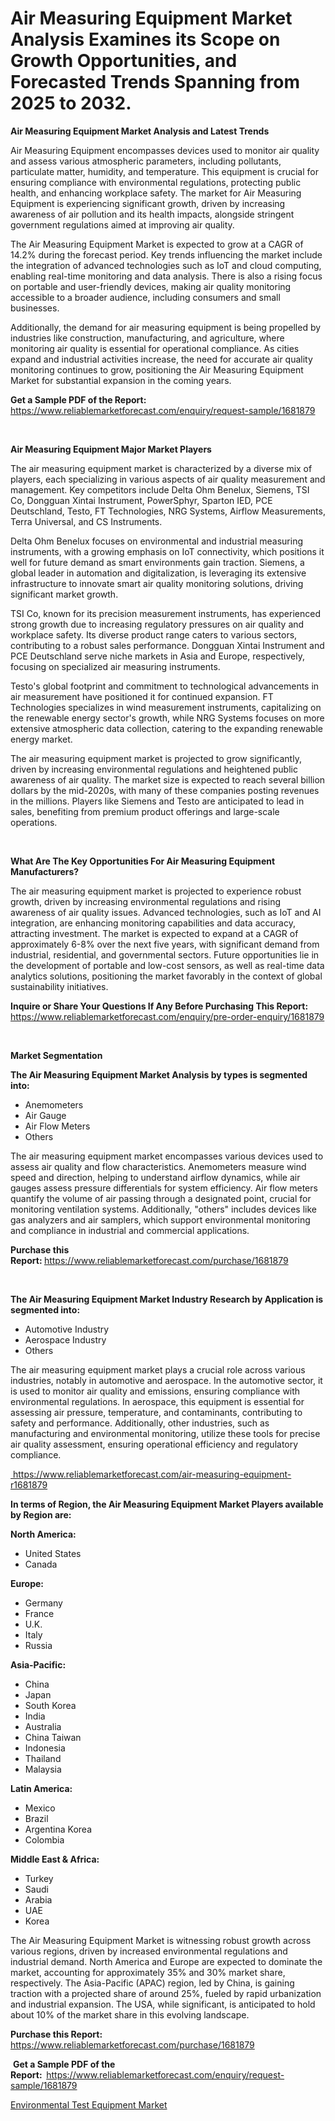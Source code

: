 <p><h1>Air Measuring Equipment Market Analysis Examines its Scope on Growth Opportunities, and Forecasted Trends Spanning from 2025 to 2032.</h1></p><p><strong>Air Measuring Equipment Market Analysis and Latest Trends</strong></p>
<p><p>Air Measuring Equipment encompasses devices used to monitor air quality and assess various atmospheric parameters, including pollutants, particulate matter, humidity, and temperature. This equipment is crucial for ensuring compliance with environmental regulations, protecting public health, and enhancing workplace safety. The market for Air Measuring Equipment is experiencing significant growth, driven by increasing awareness of air pollution and its health impacts, alongside stringent government regulations aimed at improving air quality.</p><p>The Air Measuring Equipment Market is expected to grow at a CAGR of 14.2% during the forecast period. Key trends influencing the market include the integration of advanced technologies such as IoT and cloud computing, enabling real-time monitoring and data analysis. There is also a rising focus on portable and user-friendly devices, making air quality monitoring accessible to a broader audience, including consumers and small businesses.</p><p>Additionally, the demand for air measuring equipment is being propelled by industries like construction, manufacturing, and agriculture, where monitoring air quality is essential for operational compliance. As cities expand and industrial activities increase, the need for accurate air quality monitoring continues to grow, positioning the Air Measuring Equipment Market for substantial expansion in the coming years.</p></p>
<p><strong>Get a Sample PDF of the Report:&nbsp;</strong> <a href="https://www.reliablemarketforecast.com/enquiry/request-sample/1681879?utm_campaign=1899&utm_medium=2&utm_source=Github&utm_content=ia&utm_term=18022025&utm_id=air-measuring-equipment">https://www.reliablemarketforecast.com/enquiry/request-sample/1681879</a></p>
<p>&nbsp;</p>
<p><strong>Air Measuring Equipment Major Market Players</strong></p>
<p><p>The air measuring equipment market is characterized by a diverse mix of players, each specializing in various aspects of air quality measurement and management. Key competitors include Delta Ohm Benelux, Siemens, TSI Co, Dongguan Xintai Instrument, PowerSphyr, Sparton IED, PCE Deutschland, Testo, FT Technologies, NRG Systems, Airflow Measurements, Terra Universal, and CS Instruments.</p><p>Delta Ohm Benelux focuses on environmental and industrial measuring instruments, with a growing emphasis on IoT connectivity, which positions it well for future demand as smart environments gain traction. Siemens, a global leader in automation and digitalization, is leveraging its extensive infrastructure to innovate smart air quality monitoring solutions, driving significant market growth.</p><p>TSI Co, known for its precision measurement instruments, has experienced strong growth due to increasing regulatory pressures on air quality and workplace safety. Its diverse product range caters to various sectors, contributing to a robust sales performance. Dongguan Xintai Instrument and PCE Deutschland serve niche markets in Asia and Europe, respectively, focusing on specialized air measuring instruments.</p><p>Testo's global footprint and commitment to technological advancements in air measurement have positioned it for continued expansion. FT Technologies specializes in wind measurement instruments, capitalizing on the renewable energy sector's growth, while NRG Systems focuses on more extensive atmospheric data collection, catering to the expanding renewable energy market.</p><p>The air measuring equipment market is projected to grow significantly, driven by increasing environmental regulations and heightened public awareness of air quality. The market size is expected to reach several billion dollars by the mid-2020s, with many of these companies posting revenues in the millions. Players like Siemens and Testo are anticipated to lead in sales, benefiting from premium product offerings and large-scale operations.</p></p>
<p>&nbsp;</p>
<p><strong>What Are The Key Opportunities For Air Measuring Equipment Manufacturers?</strong></p>
<p><p>The air measuring equipment market is projected to experience robust growth, driven by increasing environmental regulations and rising awareness of air quality issues. Advanced technologies, such as IoT and AI integration, are enhancing monitoring capabilities and data accuracy, attracting investment. The market is expected to expand at a CAGR of approximately 6-8% over the next five years, with significant demand from industrial, residential, and governmental sectors. Future opportunities lie in the development of portable and low-cost sensors, as well as real-time data analytics solutions, positioning the market favorably in the context of global sustainability initiatives.</p></p>
<p><strong>Inquire or Share Your Questions If Any Before Purchasing This Report:</strong> <a href="https://www.reliablemarketforecast.com/enquiry/pre-order-enquiry/1681879?utm_campaign=1899&utm_medium=2&utm_source=Github&utm_content=ia&utm_term=18022025&utm_id=air-measuring-equipment">https://www.reliablemarketforecast.com/enquiry/pre-order-enquiry/1681879</a></p>
<p>&nbsp;</p>
<p><strong>Market Segmentation</strong></p>
<p><strong>The Air Measuring Equipment Market Analysis by types is segmented into:</strong></p>
<p><ul><li>Anemometers</li><li>Air Gauge</li><li>Air Flow Meters</li><li>Others</li></ul></p>
<p><p>The air measuring equipment market encompasses various devices used to assess air quality and flow characteristics. Anemometers measure wind speed and direction, helping to understand airflow dynamics, while air gauges assess pressure differentials for system efficiency. Air flow meters quantify the volume of air passing through a designated point, crucial for monitoring ventilation systems. Additionally, "others" includes devices like gas analyzers and air samplers, which support environmental monitoring and compliance in industrial and commercial applications.</p></p>
<p><strong>Purchase this Report:&nbsp;</strong><a href="https://www.reliablemarketforecast.com/purchase/1681879?utm_campaign=1899&utm_medium=2&utm_source=Github&utm_content=ia&utm_term=18022025&utm_id=air-measuring-equipment">https://www.reliablemarketforecast.com/purchase/1681879</a></p>
<p>&nbsp;</p>
<p><strong>The Air Measuring Equipment Market Industry Research by Application is segmented into:</strong></p>
<p><ul><li>Automotive Industry</li><li>Aerospace Industry</li><li>Others</li></ul></p>
<p><p>The air measuring equipment market plays a crucial role across various industries, notably in automotive and aerospace. In the automotive sector, it is used to monitor air quality and emissions, ensuring compliance with environmental regulations. In aerospace, this equipment is essential for assessing air pressure, temperature, and contaminants, contributing to safety and performance. Additionally, other industries, such as manufacturing and environmental monitoring, utilize these tools for precise air quality assessment, ensuring operational efficiency and regulatory compliance.</p></p>
<p><a href="https://www.reliablemarketforecast.com/air-measuring-equipment-r1681879?utm_campaign=1899&utm_medium=2&utm_source=Github&utm_content=ia&utm_term=18022025&utm_id=air-measuring-equipment">&nbsp;https://www.reliablemarketforecast.com/air-measuring-equipment-r1681879</a></p>
<p><strong>In terms of Region, the Air Measuring Equipment Market Players available by Region are:</strong></p>
<p>
    <p> <strong> North America: </strong>
        <ul>
            <li>United States</li>
            <li>Canada</li>
        </ul>
        </p> 
    <p> <strong> Europe: </strong>
        <ul>
            <li>Germany</li>
            <li>France</li>
            <li>U.K.</li>
            <li>Italy</li>
            <li>Russia</li>
        </ul>
        </p> 
    <p> <strong> Asia-Pacific: </strong>
        <ul>
            <li>China</li>
            <li>Japan</li>
            <li>South Korea</li>
            <li>India</li>
            <li>Australia</li>
            <li>China Taiwan</li>
            <li>Indonesia</li>
            <li>Thailand</li>
            <li>Malaysia</li>
        </ul>
        </p> 
    <p> <strong> Latin America: </strong>
        <ul>
            <li>Mexico</li>
            <li>Brazil</li>
            <li>Argentina Korea</li>
            <li>Colombia</li>
        </ul>
        </p> 
    <p> <strong> Middle East & Africa: </strong>
        <ul>
            <li>Turkey</li>
            <li>Saudi</li>
            <li>Arabia</li>
            <li>UAE</li>
            <li>Korea</li>
        </ul>
    </p>
    </p>
<p><p>The Air Measuring Equipment Market is witnessing robust growth across various regions, driven by increased environmental regulations and industrial demand. North America and Europe are expected to dominate the market, accounting for approximately 35% and 30% market share, respectively. The Asia-Pacific (APAC) region, led by China, is gaining traction with a projected share of around 25%, fueled by rapid urbanization and industrial expansion. The USA, while significant, is anticipated to hold about 10% of the market share in this evolving landscape.</p></p>
<p><strong>Purchase this Report: </strong><a href="https://www.reliablemarketforecast.com/purchase/1681879?utm_campaign=1899&utm_medium=2&utm_source=Github&utm_content=ia&utm_term=18022025&utm_id=air-measuring-equipment">https://www.reliablemarketforecast.com/purchase/1681879</a></p>
<p>&nbsp;<strong>Get a Sample PDF of the Report:&nbsp;&nbsp;</strong><a href="https://www.reliablemarketforecast.com/enquiry/request-sample/1681879?utm_campaign=1899&utm_medium=2&utm_source=Github&utm_content=ia&utm_term=18022025&utm_id=air-measuring-equipment">https://www.reliablemarketforecast.com/enquiry/request-sample/1681879</a></p>
<p><strong></strong></p>
<p><p><a href="https://github.com/YashRP12/Market-Research-Report-List-7/blob/main/environmental-test-equipment-market.md?utm_campaign=1899&utm_medium=2&utm_source=Github&utm_content=ia&utm_term=18022025&utm_id=air-measuring-equipment">Environmental Test Equipment Market</a></p></p>